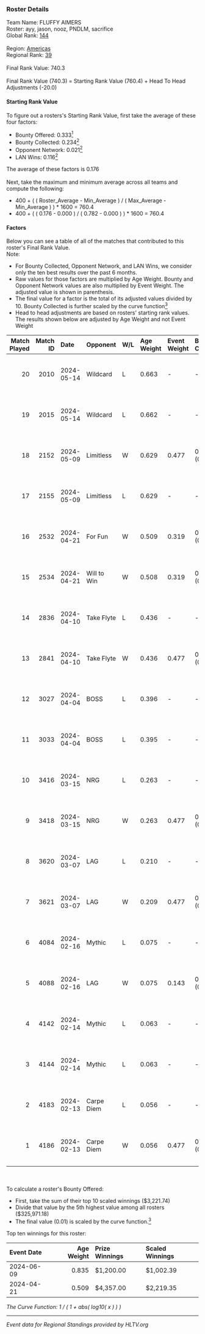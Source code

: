 ### Roster Details<br />
Team Name: FLUFFY AIMERS<br />
Roster: ayy, jason, nooz, PNDLM, sacrifice<br />
Global Rank: [144](../standings_global.md)<br />
<br />
Region: [Americas]( ../standings_americas.md)<br />
Regional Rank: [39]( ../standings_americas.md)<br />
<br />
Final Rank Value:  740.3<br />
<br />
Final Rank Value (740.3) = Starting Rank Value (760.4) + Head To Head Adjustments (-20.0)<br />

#### Starting Rank Value<br />
To figure out a rosters's Starting Rank Value, first take the average of these four factors:<br />
- Bounty Offered: 0.333[<sup>1</sup>](#table2)
- Bounty Collected: 0.234[<sup>2</sup>](#table1)
- Opponent Network: 0.021[<sup>2</sup>](#table1)
- LAN Wins: 0.116[<sup>2</sup>](#table1)

The average of these factors is 0.176<br />
<br />
Next, take the maximum and minimum average across all teams and compute the following:<br />
- 400 + ( ( Roster_Average - Min_Average ) / ( Max_Average - Min_Average ) ) * 1600 = 760.4
- 400 + ( ( 0.176 - 0.000 ) / ( 0.782 - 0.000 ) ) * 1600 = 760.4


#### Factors<br />
Below you can see a table of all of the matches that contributed to this roster's Final Rank Value.<br />
Note:<br />

- For Bounty Collected, Opponent Network, and LAN Wins, we consider only the ten best results over the past 6 months.
- Raw values for those factors are multiplied by Age Weight. Bounty and Opponent Network values are also multiplied by Event Weight. The adjusted value is shown in parenthesis.
- The final value for a factor is the total of its adjusted values divided by 10. Bounty Collected is further scaled by the curve function[<sup>3</sup>](#curveFunction)
- Head to head adjustments are based on rosters' starting rank values. The results shown below are adjusted by Age Weight and not Event Weight
<span id="table1"></span><br />


| Match Played | Match ID | Date       | Opponent    | W/L | Age Weight | Event Weight | Bounty Collected | Opponent Network | LAN Wins  | H2H Adj. | Roster                                 |
| -: | -: | :- | :- | :- | :- | :- | :- | :- | :- | -: | :- |
|           20 |     2010 | 2024-05-14 | Wildcard    | L   | 0.663      | -            | -                | -                | -         |    -5.81 | ayy, jason, nooz, PNDLM, sacrifice     |
|           19 |     2015 | 2024-05-14 | Wildcard    | L   | 0.662      | -            | -                | -                | -         |    -6.10 | ayy, jason, nooz, PNDLM, sacrifice     |
|           18 |     2152 | 2024-05-09 | Limitless   | W   | 0.629      | 0.477        | 0.001 (0.000)    | 0.174 (0.052)    | 0 (0.000) |     7.10 | ayy, jason, nooz, PNDLM, sacrifice     |
|           17 |     2155 | 2024-05-09 | Limitless   | L   | 0.629      | -            | -                | -                | -         |   -13.05 | ayy, jason, nooz, PNDLM, sacrifice     |
|           16 |     2532 | 2024-04-21 | For Fun     | W   | 0.509      | 0.319        | 0.003 (0.001)    | 0.021 (0.003)    | 1 (0.509) |     6.08 | ayy, brett, Fr3nk1e, jason, PNDLM      |
|           15 |     2534 | 2024-04-21 | Will to Win | W   | 0.508      | 0.319        | 0.001 (0.000)    | 0.000 (0.000)    | 1 (0.508) |     3.46 | ayy, brett, Fr3nk1e, jason, PNDLM      |
|           14 |     2836 | 2024-04-10 | Take Flyte  | L   | 0.436      | -            | -                | -                | -         |    -8.04 | ayy, intra, jason, PNDLM, sacrifice    |
|           13 |     2841 | 2024-04-10 | Take Flyte  | W   | 0.436      | 0.477        | 0.002 (0.000)    | 0.249 (0.052)    | 0 (0.000) |     5.79 | ayy, jason, nooz, PNDLM, sacrifice     |
|           12 |     3027 | 2024-04-04 | BOSS        | L   | 0.396      | -            | -                | -                | -         |    -5.51 | ayy, intra, jason, nooz, sacrifice     |
|           11 |     3033 | 2024-04-04 | BOSS        | L   | 0.395      | -            | -                | -                | -         |    -5.71 | ayy, intra, jason, PNDLM, sacrifice    |
|           10 |     3416 | 2024-03-15 | NRG         | L   | 0.263      | -            | -                | -                | -         |    -3.20 | ayy, intra, jason, PNDLM, sacrifice    |
|            9 |     3418 | 2024-03-15 | NRG         | W   | 0.263      | 0.477        | 0.020 (0.003)    | 0.538 (0.067)    | 0 (0.000) |     5.17 | ayy, intra, jason, PNDLM, sacrifice    |
|            8 |     3620 | 2024-03-07 | LAG         | L   | 0.210      | -            | -                | -                | -         |    -2.54 | ayy, jason, LEARSI, PNDLM, sacrifice   |
|            7 |     3621 | 2024-03-07 | LAG         | W   | 0.209      | 0.477        | 0.012 (0.001)    | 0.353 (0.035)    | 0 (0.000) |     4.11 | ayy, jason, LEARSI, PNDLM, sacrifice   |
|            6 |     4084 | 2024-02-16 | Mythic      | L   | 0.075      | -            | -                | -                | -         |    -1.07 | intra, jason, LEARSI, PNDLM, sacrifice |
|            5 |     4088 | 2024-02-16 | LAG         | W   | 0.075      | 0.143        | 0.012 (0.000)    | 0.353 (0.004)    | 0 (0.000) |     1.50 | intra, jason, LEARSI, PNDLM, sacrifice |
|            4 |     4142 | 2024-02-14 | Mythic      | L   | 0.063      | -            | -                | -                | -         |    -0.90 | intra, jason, LEARSI, PNDLM, sacrifice |
|            3 |     4144 | 2024-02-14 | Mythic      | L   | 0.063      | -            | -                | -                | -         |    -0.90 | intra, jason, LEARSI, PNDLM, sacrifice |
|            2 |     4183 | 2024-02-13 | Carpe Diem  | L   | 0.056      | -            | -                | -                | -         |    -1.09 | intra, jason, LEARSI, PNDLM, sacrifice |
|            1 |     4186 | 2024-02-13 | Carpe Diem  | W   | 0.056      | 0.477        | 0.005 (0.000)    | 0.041 (0.001)    | 0 (0.000) |     0.68 | intra, jason, LEARSI, PNDLM, sacrifice |

<br />
<span id="table2"></span><br />
To calculate a roster's Bounty Offered:<br />

- First, take the sum of their top 10 scaled winnings ($3,221.74)
- Divide that value by the 5th highest value among all rosters ($325,971.18)
- The final value (0.01) is scaled by the curve function.[<sup>3</sup>](#curveFunction)

Top ten winnings for this roster:<br />

| Event Date | Age Weight | Prize Winnings | Scaled Winnings |
| :- | -: | :- | :- |
| 2024-06-09 |      0.835 | $1,200.00      | $1,002.39       |
| 2024-04-21 |      0.509 | $4,357.00      | $2,219.35       |


<span id="curveFunction"></span>_The Curve Function: 1 / ( 1 + abs( log10( x ) ) )_<br />

---
_Event data for Regional Standings provided by HLTV.org_<br />
